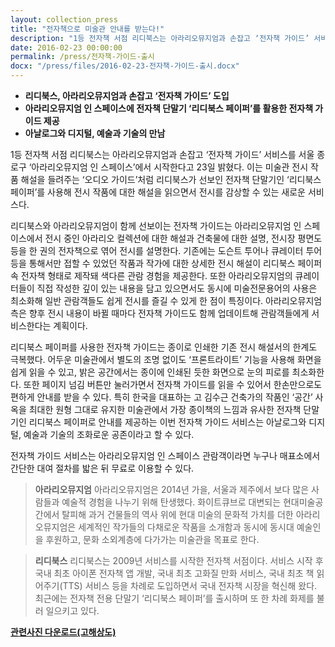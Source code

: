 ```yaml
---
layout: collection_press
title: "전자책으로 미술관 안내를 받는다!"
description: "1등 전자책 서점 리디북스는 아라리오뮤지엄과 손잡고 ‘전자책 가이드’ 서비스를 서울 종로구 ‘아라리오뮤지엄 인 스페이스’에서 시작한다고 23일 밝혔다. 이는 미술관 전시 작품 해설을 들려주는 ‘오디오 가이드’처럼 리디북스가 선보인 전자책 단말기인 ‘리디북스 페이퍼’를 사용해 전시 작품에 대한 해설을 읽으면서 전시를 감상할 수 있는 새로운 서비스다."
date: 2016-02-23 00:00:00
permalink: /press/전자책-가이드-출시
docx: "/press/files/2016-02-23-전자책-가이드-출시.docx"
---
```


* **리디북스, 아라리오뮤지엄과 손잡고 ‘전자책 가이드’ 도입**
* **아라리오뮤지엄 인 스페이스에 전자책 단말기 ‘리디북스 페이퍼’를 활용한 전자책 가이드 제공**
* **아날로그와 디지털, 예술과 기술의 만남**


1등 전자책 서점 리디북스는 아라리오뮤지엄과 손잡고 ‘전자책 가이드’ 서비스를 서울 종로구 ‘아라리오뮤지엄 인 스페이스’에서 시작한다고 23일 밝혔다. 이는 미술관 전시 작품 해설을 들려주는 ‘오디오 가이드’처럼 리디북스가 선보인 전자책 단말기인 ‘리디북스 페이퍼’를 사용해 전시 작품에 대한 해설을 읽으면서 전시를 감상할 수 있는 새로운 서비스다.

리디북스와 아라리오뮤지엄이 함께 선보이는 전자책 가이드는 아라리오뮤지엄 인 스페이스에서 전시 중인 아라리오 컬렉션에 대한 해설과 건축물에 대한 설명, 전시장 평면도 등을 한 권의 전자책으로 엮어 전시를 설명한다. 기존에는 도슨트 투어나 큐레이터 투어 등을 통해서만 접할 수 있었던 작품과 작가에 대한 상세한 전시 해설이 리디북스 페이퍼 속 전자책 형태로 제작돼 색다른 관람 경험을 제공한다. 또한 아라리오뮤지엄의 큐레이터들이 직접 작성한 깊이 있는 내용을 담고 있으면서도 동시에 미술전문용어의 사용은 최소화해 일반 관람객들도 쉽게 전시를 즐길 수 있게 한 점이 특징이다. 아라리오뮤지엄 측은 향후 전시 내용이 바뀔 때마다 전자책 가이드도 함께 업데이트해 관람객들에게 서비스한다는 계획이다.

리디북스 페이퍼를 사용한 전자책 가이드는 종이로 인쇄한 기존 전시 해설서의 한계도 극복했다. 어두운 미술관에서 별도의 조명 없이도 ‘프론트라이트’ 기능을 사용해 화면을 쉽게 읽을 수 있고, 밝은 공간에서는 종이에 인쇄된 듯한 화면으로 눈의 피로를 최소화한다. 또한 페이지 넘김 버튼만 눌러가면서 전자책 가이드를 읽을 수 있어서 한손만으로도 편하게 안내를 받을 수 있다. 특히 한국을 대표하는 고 김수근 건축가의 작품인 ‘공간’ 사옥을 최대한 원형 그대로 유지한 미술관에서 가장 종이책의 느낌과 유사한 전자책 단말기인 리디북스 페이퍼로 안내를 제공하는 이번 전자책 가이드 서비스는 아날로그와 디지털, 예술과 기술의 조화로운 공존이라고 할 수 있다.

전자책 가이드 서비스는 아라리오뮤지엄 인 스페이스 관람객이라면 누구나 매표소에서 간단한 대여 절차를 밟은 뒤 무료로 이용할 수 있다.


> **아라리오뮤지엄**
> 아라리오뮤지엄은 2014년 가을, 서울과 제주에서 보다 많은 사람들과 예술적 경험을 나누기 위해 탄생했다. 화이트큐브로 대변되는 현대미술공간에서 탈피해 과거 건물들의 역사 위에 현대 미술의 문화적 가치를 더한 아라리오뮤지엄은 세계적인 작가들의 다채로운 작품을 소개함과 동시에 동시대 예술인을 후원하고, 문화 소외계층에 다가가는 미술관을 목표로 한다.

> **리디북스**
> 리디북스는 2009년 서비스를 시작한 전자책 서점이다. 서비스 시작 후 국내 최초 아이폰 전자책 앱 개발, 국내 최초 고화질 만화 서비스, 국내 최초 책 읽어주기(TTS) 서비스 등을 차례로 도입하면서 국내 전자책 시장을 혁신해 왔다. 최근에는 전자책 전용 단말기 ‘리디북스 페이퍼’를 출시하며 또 한 차례 화제를 불러 일으키고 있다.

[**관련사진 다운로드(고해상도)**](https://drive.google.com/folderview?id=0B6PAC6_SatJWdmJ5SlgyNVpBRlE&usp=sharing)
